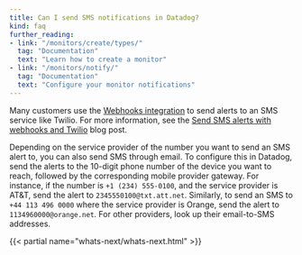 ```yaml
---
title: Can I send SMS notifications in Datadog?
kind: faq
further_reading:
- link: "/monitors/create/types/"
  tag: "Documentation"
  text: "Learn how to create a monitor"
- link: "/monitors/notify/"
  tag: "Documentation"
  text: "Configure your monitor notifications"
---
```


Many customers use the [Webhooks integration][1] to send alerts to an SMS service like Twilio. For more information, see the [Send SMS alerts with webhooks and Twilio][2] blog post.

Depending on the service provider of the number you want to send an SMS alert to, you can also send SMS through email. To configure this in Datadog, send the alerts to the 10-digit phone number of the device you want to reach, followed by the corresponding mobile provider gateway. For instance, if the number is `+1 (234) 555-0100`, and the service provider is AT&T, send the alert to `2345550100@txt.att.net`. Similarly, to send an SMS to `+44 113 496 0000` where the service provider is Orange, send the alert to `1134960000@orange.net`. For other providers, look up their email-to-SMS addresses.

{{< partial name="whats-next/whats-next.html" >}}

[1]: /integrations/webhooks/
[2]: https://www.datadoghq.com/blog/send-alerts-sms-customizable-webhooks-twilio
